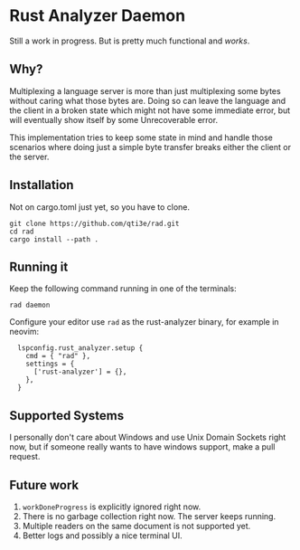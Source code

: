 # Rust Analyzer Daemon

Still a work in progress. But is pretty much functional and *works*.

## Why?

Multiplexing a language server is more than just multiplexing some bytes without caring what those
bytes are. Doing so can leave the language and the client in a broken state which might not have
some immediate error, but will eventually show itself by some Unrecoverable error.

This implementation tries to keep some state in mind and handle those scenarios where doing just
a simple byte transfer breaks either the client or the server.

## Installation

Not on cargo.toml just yet, so you have to clone.

```
git clone https://github.com/qti3e/rad.git
cd rad
cargo install --path .
```

## Running it

Keep the following command running in one of the terminals:

```
rad daemon
```

Configure your editor use `rad` as the rust-analyzer binary, for example in neovim:

```
  lspconfig.rust_analyzer.setup {
    cmd = { "rad" },
    settings = {
      ['rust-analyzer'] = {},
    },
  }
```

## Supported Systems

I personally don't care about Windows and use Unix Domain Sockets right now, but if someone
really wants to have windows support, make a pull request.

## Future work

1. `workDoneProgress` is explicitly ignored right now.
2. There is no garbage collection right now. The server keeps running.
3. Multiple readers on the same document is not supported yet.
4. Better logs and possibly a nice terminal UI.
